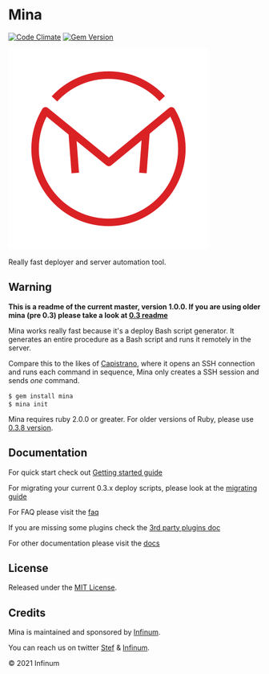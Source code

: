 # Mina

[![Code Climate](https://codeclimate.com/github/mina-deploy/mina/badges/gpa.svg)](https://codeclimate.com/github/mina-deploy/mina)
[![Gem Version](https://badge.fury.io/rb/mina.svg)](https://badge.fury.io/rb/mina)

![mina](/docs/assets/images/mina.png?raw=true)

Really fast deployer and server automation tool.

## Warning

**This is a readme of the current master, version 1.0.0. If you are using older mina (pre 0.3) please take a look at [0.3 readme](https://github.com/mina-deploy/mina/blob/v0.3.8/Readme.md)**


Mina works really fast because it's a deploy Bash script generator. It
generates an entire procedure as a Bash script and runs it remotely in the
server.

Compare this to the likes of [Capistrano](https://github.com/capistrano/capistrano), where it opens an SSH connection and runs each command in sequence, Mina only creates a SSH session and sends *one* command.

    $ gem install mina
    $ mina init

Mina requires ruby 2.0.0 or greater. For older versions of Ruby, please use [0.3.8 version](https://github.com/mina-deploy/mina/blob/v0.3.8/).

Documentation
----------------

For quick start check out [Getting started guide](docs/getting_started.md)

For migrating your current 0.3.x deploy scripts, please look at the [migrating guide](docs/migrating.md)

For FAQ please visit the [faq](docs/faq.md)

If you are missing some plugins check the [3rd party plugins doc](docs/3rd_party_plugins.md)

For other documentation please visit the [docs](docs)

License
----------------

Released under the [MIT License](https://www.opensource.org/licenses/mit-license.php).

Credits
----------------

Mina is maintained and sponsored by [Infinum](https://infinum.com).

You can reach us on twitter [Stef](https://twitter.com/_Beast_) & [Infinum](https://twitter.com/infinum).

© 2021 Infinum
